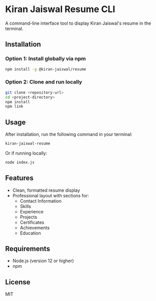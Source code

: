 # Kiran Jaiswal Resume CLI

A command-line interface tool to display Kiran Jaiswal's resume in the terminal.

## Installation

### Option 1: Install globally via npm
```bash
npm install -g @kiran-jaiswal/resume
```

### Option 2: Clone and run locally
```bash
git clone <repository-url>
cd <project-directory>
npm install
npm link
```

## Usage

After installation, run the following command in your terminal:

```bash
kiran-jaiswal-resume
```

Or if running locally:

```bash
node index.js
```

## Features

- Clean, formatted resume display
- Professional layout with sections for:
  - Contact Information
  - Skills
  - Experience
  - Projects
  - Certificates
  - Achievements
  - Education

## Requirements

- Node.js (version 12 or higher)
- npm

## License

MIT

